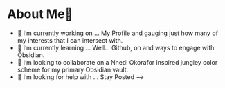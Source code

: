 # About Me👋

- 🔭 I’m currently working on ... My Profile and gauging just how many of my interests that I can intersect with.
- 🌱 I’m currently learning ... Well... Github, oh and ways to engage with Obsidian.
- 👯 I’m looking to collaborate on a Nnedi Okorafor inspired jungley color scheme for my primary Obsidian vault.
- 🤔 I’m looking for help with ... Stay Posted
-->
